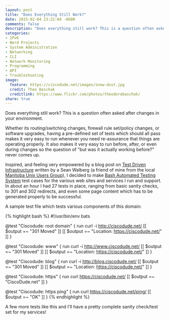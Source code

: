 ```yaml
---
layout: post
title: "Does Everything Still Work?"
date: 2015-02-04 23:22:04 -0600
comments: false
description: "Does everything still work? This is a question often asked after changes in your environment."
categories: 
- IPv6
- Nerd Projects
- System Administration
- Networking
- CLI
- Network Monitoring
- Programming
- API
- Troubleshooting
image:
  feature: https://ciscodude.net/images/snow-dust.jpg
  credit: Theo Baschak
  creditlink: https://www.flickr.com/photos/theodorebaschak/
share: true
---
```

Does everything still work? This is a question often asked after changes in your environment.

Whether its routing/switching changes, firewall rule set/policy changes, or software upgrades, having a pre-defined set of tests which should all pass makes it very easy to run whenever you need re-assurance that things are operating properly. It also makes it very easy to run before, after, or even during changes so the question of "but was it actually working before?" never comes up.

Inspired, and feeling very empowered by a blog post on [Test Driven Infrastructure](http://ertw.com/blog/2014/12/29/test-driven-infrastructure/) written by a Sean Walberg (a friend of mine from the local [Manitoba Unix Users Group](http://muug.mb.ca/)), I decided to make [Bash Automated Testing System](https://github.com/sstephenson/bats) test cases for the various web sites and services I run and support. In about an hour I had 27 tests in place, ranging from basic sanity checks, to 301 and 302 redirects, and even some page content which has to be generated properly to be successful.

A sample test file which tests various components of this domain:

{% highlight bash %}
#!/usr/bin/env bats

@test "Ciscodude: root domain" {
  run curl -i http://ciscodude.net/
  [[ $output =~ "301 Moved" ]]
  [[ $output =~ "Location: https://ciscodude.net/" ]]
}

@test "Ciscodude: www" {
  run curl -i http://www.ciscodude.net/
  [[ $output =~ "301 Moved" ]]
  [[ $output =~ "Location: https://ciscodude.net/" ]]
}

@test "Ciscodude: blog" {
  run curl -i http://blog.ciscodude.net/
  [[ $output =~ "301 Moved" ]]
  [[ $output =~ "Location: https://ciscodude.net/" ]]
}

@test "Ciscodude: https" {
  run curl https://ciscodude.net/
  [[ $output =~ "CiscoDude.net" ]]
}

@test "Ciscodude: https ping" {
  run curl https://ciscodude.net/ping/
  [[ $output =~ "OK" ]]
}
{% endhighlight %}

A few more tests like this and I'll have a pretty complete sanity check/test set for my services!
